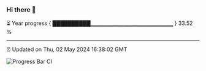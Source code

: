 ### Hi there 👋

⏳ Year progress { ██████████▁▁▁▁▁▁▁▁▁▁▁▁▁▁▁▁▁▁▁▁ } 33.52 %

---

⏰ Updated on Thu, 02 May 2024 16:38:02 GMT

![Progress Bar CI](https://github.com/IshwaranRudhara/GIT-ACTION/workflows/Progress%20Bar%20CI/badge.svg)
